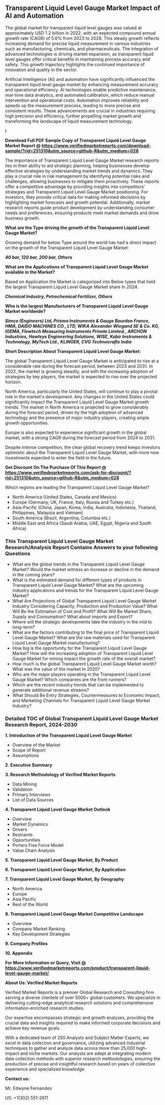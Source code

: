 <h2>Transparent Liquid Level Gauge Market Impact of AI and Automation</h2><p>The global market for transparent liquid level gauges was valued at approximately USD 1.2 billion in 2022, with an expected compound annual growth rate (CAGR) of 5.6% from 2023 to 2028. This steady growth reflects increasing demand for precise liquid measurement in various industries such as manufacturing, chemicals, and pharmaceuticals. The integration of advanced technologies is driving market expansion, as transparent liquid level gauges offer critical benefits in maintaining process accuracy and safety. This growth trajectory highlights the continued importance of innovation and quality in the sector.</p><p>Artificial Intelligence (AI) and automation have significantly influenced the transparent liquid level gauge market by enhancing measurement accuracy and operational efficiency. AI technologies enable predictive maintenance, real-time data analytics, and automated calibration, which reduce manual intervention and operational costs. Automation improves reliability and speeds up the measurement process, leading to more precise and consistent results. These advancements are crucial in industries requiring high precision and efficiency, further propelling market growth and transforming the landscape of liquid measurement technology.</p>t</p><p id="" class=""><strong>Download Full PDF Sample Copy of Transparent Liquid Level Gauge Market Report @ <a href="https://www.verifiedmarketreports.com/download-sample/?rid=251310&utm_source=github-R&utm_medium=028" target="_blank">https://www.verifiedmarketreports.com/download-sample/?rid=251310&utm_source=github-R&utm_medium=028</a></strong></p><p>The importance of&nbsp;Transparent Liquid Level Gauge Market research reports lies in their ability to aid strategic planning, helping businesses develop effective strategies by understanding market trends and dynamics. They play a crucial role in risk management by identifying potential risks and challenges, allowing businesses to mitigate them proactively. These reports offer a competitive advantage by providing insights into competitors' strategies and Transparent Liquid Level Gauge Market positioning. For investors, they provide critical data for making informed decisions by highlighting market forecasts and growth potential. Additionally, market research reports guide product development by understanding consumer needs and preferences, ensuring products meet market demands and drive business growth.</p><p><strong>What are the&nbsp;Type driving the growth of the Transparent Liquid Level Gauge Market?</strong></p><p id="" class="">Growing demand for below Type around the world has had a direct impact on the growth of the Transparent Liquid Level Gauge Market:</p><em><strong>40 bar, 120 bar, 200 bar, Others</strong></em></p><strong>What are the&nbsp;Applications&nbsp;of Transparent Liquid Level Gauge Market available in the Market?</strong></p><p id="" class="">Based on Application the Market is categorized into Below types that held the largest Transparent Liquid Level Gauge Market share In 2024.</p><em><strong>Chemical Industry, Petrochemical Fertilizer, Others</strong></em></p><strong>Who is the largest Manufacturers of Transparent Liquid Level Gauge Market worldwide?</strong></p><p><em><strong>Simco (Engineers) Ltd, Prisma Instruments & Gauge Bourdon France, HMA, DAIDO MACHINES CO., LTD, WIKA Alexander Wiegand SE & Co. KG, IGEMA, Flowtech Measuring Instruments Private Limited., ARCHON Industries, Hawleys Engineering Solutions, WISE, Kabir Instruments & Technology, MyTech Ltd., KLINGER, CVG Technocrafts India</strong></em></p><p id="" class=""><strong>Short Description About Transparent Liquid Level Gauge Market:</strong></p><p>The global Transparent Liquid Level Gauge Market is anticipated to rise at a considerable rate during the forecast period, between 2023 and 2031. In 2022, the market is growing steadily, and with the increasing adoption of strategies by key players, the market is expected to rise over the projected horizon.</p><p>North America, particularly the United States, will continue to play a pivotal role in the market's development. Any changes in the United States could significantly impact the Transparent Liquid Level Gauge Market growth trends. The market in North America is projected to grow considerably during the forecast period, driven by the high adoption of advanced technology and the presence of major industry players, creating ample growth opportunities.</p><p>Europe is also expected to experience significant growth in the global market, with a strong CAGR during the forecast period from 2024 to 2031.</p><p>Despite intense competition, the clear global recovery trend keeps investors optimistic about the Transparent Liquid Level Gauge Market, with more new investments expected to enter the field in the future.</p><p id="" class=""><strong>Get Discount On The Purchase Of This Report @ <a href="https://www.verifiedmarketreports.com/ask-for-discount/?rid=251310&utm_source=github-R&utm_medium=028" target="_blank">https://www.verifiedmarketreports.com/ask-for-discount/?rid=251310&utm_source=github-R&utm_medium=028</a></strong></p>Which regions are leading the Transparent Liquid Level Gauge Market?</p><ul><li>North America (United States, Canada and Mexico)</li><li>Europe (Germany, UK, France, Italy, Russia and Turkey etc.)</li><li>Asia-Pacific (China, Japan, Korea, India, Australia, Indonesia, Thailand, Philippines, Malaysia and Vietnam)</li><li>South America (Brazil, Argentina, Columbia etc.)</li><li>Middle East and Africa (Saudi Arabia, UAE, Egypt, Nigeria and South Africa)</li></ul><h3 id="" class="">This Transparent Liquid Level Gauge Market Research/Analysis Report Contains Answers to your following Questions</h3><ul><li>What are the global trends in the Transparent Liquid Level Gauge Market? Would the market witness an increase or decline in the demand in the coming years?</li><li>What is the estimated demand for different types of products in Transparent Liquid Level Gauge Market? What are the upcoming industry applications and trends for the Transparent Liquid Level Gauge Market?</li><li>What Are Projections of Global Transparent Liquid Level Gauge Market Industry Considering Capacity, Production and Production Value? What Will Be the Estimation of Cost and Profit? What Will Be Market Share, Supply and Consumption? What about imports and Export?</li><li>Where will the strategic developments take the industry in the mid to long-term?</li><li>What are the factors contributing to the final price of Transparent Liquid Level Gauge Market? What are the raw materials used for Transparent Liquid Level Gauge Market manufacturing?</li><li>How big is the opportunity for the Transparent Liquid Level Gauge Market? How will the increasing adoption of Transparent Liquid Level Gauge Market for mining impact the growth rate of the overall market?</li><li>How much is the global Transparent Liquid Level Gauge Market worth? What was the value of the market In 2020?</li><li>Who are the major players operating in the Transparent Liquid Level Gauge Market? Which companies are the front runners?</li><li>Which are the recent industry trends that can be implemented to generate additional revenue streams?</li><li>What Should Be Entry Strategies, Countermeasures to Economic Impact, and Marketing Channels for Transparent Liquid Level Gauge Market Industry?</li></ul><h3 id="" class="">Detailed TOC of Global Transparent Liquid Level Gauge Market Research Report, 2024-2030</h3><p id="" class=""><strong>1. Introduction of the Transparent Liquid Level Gauge Market</strong></p><ul><li>Overview of the Market</li><li>Scope of Report</li><li>Assumptions</li></ul><p id="" class=""><strong>2. Executive Summary</strong></p><p id="" class=""><strong>3. Research Methodology of Verified Market Reports</strong></p><ul><li>Data Mining</li><li>Validation</li><li>Primary Interviews</li><li>List of Data Sources</li></ul><p id="" class=""><strong>4. Transparent Liquid Level Gauge Market Outlook</strong></p><ul><li>Overview</li><li>Market Dynamics</li><li>Drivers</li><li>Restraints</li><li>Opportunities</li><li>Porters Five Force Model</li><li>Value Chain Analysis</li></ul><p id="" class=""><strong>5. Transparent Liquid Level Gauge Market, By Product</strong></p><p id="" class=""><strong>6. Transparent Liquid Level Gauge Market, By Application</strong></p><p id="" class=""><strong>7. Transparent Liquid Level Gauge Market, By Geography</strong></p><ul><li>North America</li><li>Europe</li><li>Asia Pacific</li><li>Rest of the World</li></ul><p id="" class=""><strong>8. Transparent Liquid Level Gauge Market Competitive Landscape</strong></p><ul><li>Overview</li><li>Company Market Ranking</li><li>Key Development Strategies</li></ul><p id="" class=""><strong>9. Company Profiles</strong></p><p id="" class=""><strong>10. Appendix</strong></p><p id="" class=""><strong>For More Information or Query, Visit @ <a href="https://www.verifiedmarketreports.com/product/transparent-liquid-level-gauge-market/" target="_blank">https://www.verifiedmarketreports.com/product/transparent-liquid-level-gauge-market/</a></strong></p><p id="" class=""><strong>About Us: Verified Market Reports</strong></p><p id="" class="">Verified Market Reports is a premier Global Research and Consulting firm serving a diverse clientele of over 5000+ global customers. We specialize in delivering cutting-edge analytical research solutions and comprehensive information-enriched research studies.</p><p id="" class="">Our expertise encompasses strategic and growth analyses, providing the crucial data and insights required to make informed corporate decisions and achieve key revenue goals.</p><p id="" class="">With a dedicated team of 250 Analysts and Subject Matter Experts, we excel in data collection and governance, utilizing advanced industrial techniques to gather and analyze data across more than 25,000 high-impact and niche markets. Our analysts are adept at integrating modern data collection methods with superior research methodologies, ensuring the production of precise and insightful research based on years of collective experience and specialized knowledge.</p><p id="" class=""><strong>Contact us:</strong></p><p id="" class="">Mr. Edwyne Fernandes</p><p id="" class="">US: +1(302) 551-2611</p>
